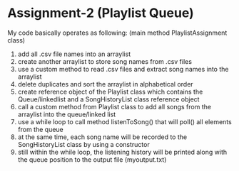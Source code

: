 # Assignment-2 (Playlist Queue) 

My code basically operates as following:
(main method PlaylistAssignment class)
1. add all .csv file names into an arraylist
2. create another arraylist to store song names from .csv files
3. use a custom method to read .csv files and extract song names into the arraylist
4. delete duplicates and sort the arraylist in alphabetical order
5. create reference object of the Playlist class which contains the Queue/linkedlist 
   and a SongHistoryList class reference object
6. call a custom method from Playlist class to add all songs from the arraylist into 
   the queue/linked list
7. use a while loop to call method listenToSong() that will poll() all elements from the queue 
8. at the same time, each song name will be recorded to the SongHistoryList class by using a 
   constructor 
9. still within the while loop, the listening history will be printed along with the queue 
   position to the output file (myoutput.txt)
